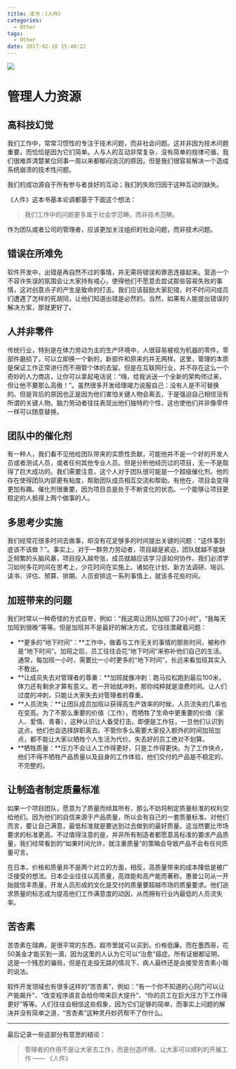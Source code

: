 ```yaml
---
title: 读书：《人件》
categories:
  - Other
tags:
  - Other
date: 2017-02-10 15:40:22
---
```


![](http://cdn.tyrion.wang/peopleware_poster.png)

<!--more-->
# 管理人力资源
## 高科技幻觉
我们工作中，常常习惯性的专注于技术问题，而非社会问题。这并非因为技术问题重要，而恰恰是因为它们简单。人与人的互动非常复杂，没有简单的规律可循，我们很难弄清楚某位同事一周以来都郁闷消沉的原因，但是我们很容易解决一个造成系统崩溃的技术性问题。

我们的成功源自于所有参与者良好的互动；我们的失败归因于这种互动的缺失。

《人件》这本书基本论调都基于下面这个想法：
>我们工作中的问题更多属于社会学范畴，而非技术范畴。

作为团队或者公司的管理者，应该更加关注组织的社会问题，而非技术问题。

## 错误在所难免
软件开发中，出错是再自然不过的事情，并无需将错误和罪恶连接起来。营造一个不容许失误的氛围会让大家持有戒心，使得他们不愿意去尝试那些容易失败的事情，这对创意点子的产生是致命的打击。我们应该鼓励大家犯错，时不时问问成员们遭遇了怎样的死胡同，让他们知道出错是必然的。当然，如果有人能提出错误的解决方案，那就更好了。

## 人并非零件
传统行业，特别是在体力劳动为主的生产环境中，人很容易被视为机器的零件。零部件磨损了，可以立即换一个新的，新部件和原来的并无两样。这里，管理的本质是保证工作正常进行而不用管个体的去留。但是在互联网行业，并不存在这么一个奇妙的人力商店，让你可以拿起电话说：“嗨，给我派送一个全新的架构师过来，但让他不要那么高傲！”。虽然很多开发经理竭力说服自己：没有人是不可替换的。但是背后的原因也正是因为他们害怕关键人物会离去，于是强迫自己相信没有所谓的关键人物。脑力劳动者往往表现出他们独特的个性，这也使他们并非像零件一样可以随意替换。

## 团队中的催化剂
有一种人，我们看不见他给团队带来的实质性贡献，可能他并不是一个好的开发人员或者测试人员，或者任何其他专业人员。但是分析他经历过的项目，无一不是取得了巨大成功的。我们需要注意，这个人对于团队很可能是一个超级催化剂。他的存在使得团队内部更有粘度，帮助团队成员相互交流和帮助。有他在，项目会变得更加有趣。催化剂很重要，因为项目总是处于不断变化的状态。一个能够让项目更稳定的人抵得上两个做事的人。

## 多思考少实施
我们经常花很多时间去做事，却没有花足够多的时间提出关键的问题：“这件事到底该不该做？”。事实上，对于一群劳力劳动者，项目越是紧迫，团队就越不能缺乏频繁的头脑风暴，项目投入越夸张，成员就越应该学习该如何协作。我们必须学习如何多花时间在思考上，少花时间在实施上。诸如在计划、新方法调研、培训、读书、评估、预算、排期、人员安排这一系列事情上，就该多花些时间。

## 加班带来的问题
我们时常以一种奇怪的方式自夸，例如：“我这周让团队加班了20小时”，“我每天加班到很晚”等等。但是加班并不是最好的解决方式，它往往潜藏着问题：

* **更多的“地下时间”：**工作中，做着与工作无关的事情的那些时间，被称作是“地下时间”。加班之后，员工往往会花“地下时间”来弥补他们自己的生活。通常，每加班一小时，需要比一小时更多的“地下时间”，长远来看加班其实入不敷出。
* **让成员失去对管理者的尊重：**加班就像冲刺：跑马拉松跑到最后100米，体力还有剩余才算有意义。若一开始就冲刺，那你纯粹就是浪费时间。让人们过度的冲刺，只能让大家失去对管理者的尊重。
* **人员流失：**让团队成员加班以获得高生产效率的时候，人员流失的几率也在变高。为了不那么重要的价值（工作），而牺牲了生命中更重要的价值（家人、爱情、青春），这种认识让人备受打击。即便是工作狂，一旦他们认识到这点，他们也会选择辞职离去。不管你多么需要大家投入额外的时间加班加点，都不能让大家以牺牲个人生活为代价。失去好的员工绝对不划算。
* **牺牲质量：**压力不会让人工作得更好，只是工作得更快。为了工作快点，他们不得不牺牲产品质量以及自身的工作体验，他们交付的产品是不稳定的、不完整的。

## 让制造者制定质量标准
如果一个项目团队，愿意为了质量而倾其所有，那么不妨将制定质量标准的权利交给他们。因为他们的自信来源于产品质量，所以会有自己的一套质量标准。对他们而言，要让自己满意，最低标准就是要达到过去做到的最好质量。这当然要比市场要求的标准更高。不过值得注意的是，并非所有制造者都愿意高标准的要求产品质量，我们经常看到的“如果时间允许，就注重质量”的策略会导致产品不会有任何质量可言。

在日本，价格和质量并不是两个对立的方面，相反，高质量带来的成本降低是被广泛接受的想法。日本企业往往以高质量，高效能和高产能而著称。惠普公司从一开始就信丰质量，开发人员形成的文化是交付的质量要超越市场的质量要求。他们追求质量的标志成为提高他们工作满意度的动因，从而拥有行业内最低的人员流失率。

## 苦杏素
苦杏素在瑞典，是很平常的东西，超市里就可以买到，价格低廉。而在墨西哥，花50美金才能买到一滴，因为这里的人认为它可以“治愈”癌症。所有证据都证明，这是一个残忍的骗局，但是在走投无路的情况下，病人最终还是会接受苦杏素小贩的说法。

软件开发领域也有很多这样的“苦杏素”，例如："有一个你不知道的心窍门可以让产能飙升"、“改变程序语言会给你带来巨大提升”、“你的员工在巨大压力下工作得更好”等等。人们往往会相信这些假象，因为它们足够的简单，而事实上问题的解决并没有简单之道，“苦杏素”这种灵丹妙药帮不了你什么。

---
最后记录一些这部分有意思的结论：
>管理者的作用不是让大家去工作，而是创造环境，让大家可以顺利的开展工作 —— 《人件》